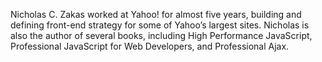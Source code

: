 Nicholas C. Zakas worked at Yahoo! for almost five years, building and defining
front-end strategy for some of Yahoo’s largest sites. Nicholas is also the
author of several books, including High Performance JavaScript, Professional
JavaScript for Web Developers, and Professional Ajax.
